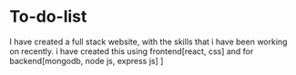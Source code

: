 # To-do-list
I have created a full stack website, with the skills that i have been working on recently. i have created this using frontend[react, css] and for backend[mongodb, node js, express js] ]
